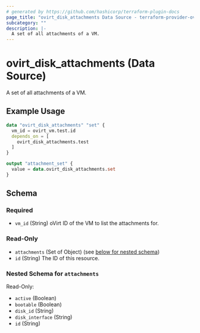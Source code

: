 ```yaml
---
# generated by https://github.com/hashicorp/terraform-plugin-docs
page_title: "ovirt_disk_attachments Data Source - terraform-provider-ovirt"
subcategory: ""
description: |-
  A set of all attachments of a VM.
---
```


# ovirt_disk_attachments (Data Source)

A set of all attachments of a VM.

## Example Usage

```terraform
data "ovirt_disk_attachments" "set" {
  vm_id = ovirt_vm.test.id
  depends_on = [
    ovirt_disk_attachments.test
  ]
}

output "attachment_set" {
  value = data.ovirt_disk_attachments.set
}
```

<!-- schema generated by tfplugindocs -->
## Schema

### Required

- `vm_id` (String) oVirt ID of the VM to list the attachments for.

### Read-Only

- `attachments` (Set of Object) (see [below for nested schema](#nestedatt--attachments))
- `id` (String) The ID of this resource.

<a id="nestedatt--attachments"></a>
### Nested Schema for `attachments`

Read-Only:

- `active` (Boolean)
- `bootable` (Boolean)
- `disk_id` (String)
- `disk_interface` (String)
- `id` (String)


